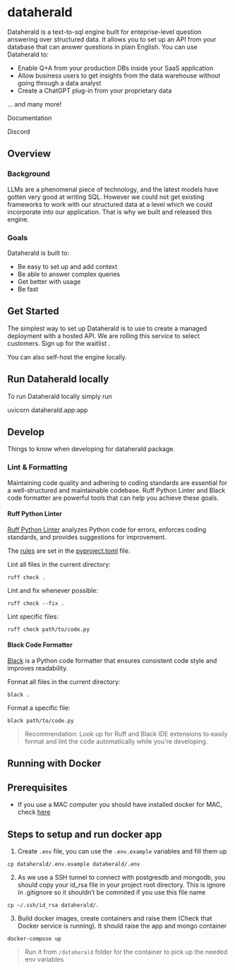 # dataherald

Dataherald is a text-to-sql engine built for enteprise-level question answering over structured data. It allows you to set up an API from your database that can answer questions in plain English. You can use Dataherald to:

- Enable Q+A from your production DBs inside your SaaS application
- Allow business users to get insights from the data warehouse without going through a data analyst
- Create a ChatGPT plug-in from your proprietary data

... and many more!

Documentation

Discord

## Overview

### Background

LLMs are a phenomenal piece of technology, and the latest models have gotten very good at writing SQL. However we could not get existing frameworks to work with our structured data at a level which we could incorporate into our application. That is why we built and released this engine.

### Goals

Dataherald is built to:

- Be easy to set up and add context
- Be able to answer complex queries
- Get better with usage
- Be fast

## Get Started

The simplest way to set up Dataherald is to use to create a managed deployment with a hosted API. We are rolling this service to select customers. Sign up for the waitlist <link>.

You can also self-host the engine locally.

## Run Dataherald locally

To run Dataherald locally simply run

uvicorn dataherald.app:app

## Develop

Things to know when developing for dataherald package.

### Lint & Formatting

Maintaining code quality and adhering to coding standards are essential for a well-structured and maintainable codebase. Ruff Python Linter and Black code formatter are powerful tools that can help you achieve these goals.

#### Ruff Python Linter

[Ruff Python Linter](https://beta.ruff.rs/docs/) analyzes Python code for errors, enforces coding standards, and provides suggestions for improvement.

The [rules](https://beta.ruff.rs/docs/rules/) are set in the [pyproject.toml](./pyproject.toml) file.

Lint all files in the current directory:

```shell
ruff check .
```

Lint and fix whenever possible:
```shell
ruff check --fix .
```

Lint specific files:

```shell
ruff check path/to/code.py
```

#### Black Code Formatter

[Black](https://black.readthedocs.io/en/stable/#) is a Python code formatter that ensures consistent code style and improves readability.

Format all files in the current directory:

```shell
black .
```

Format a specific file:

```shell
black path/to/code.py
```

> Recommendation: Look up for Ruff and Black IDE extensions to easily format and lint the code automatically while you're developing.


## Running with Docker

## Prerequisites
* If you use a MAC computer you should have installed docker for MAC, check [here](https://docs.docker.com/desktop/install/mac-install/)

## Steps to setup and run docker app 
1. Create `.env` file, you can use the `.env.example` variables and fill them up
```
cp dataherald/.env.example dataherald/.env
```
2. As we use a SSH tunnel to connect with postgresdb and mongodb, you should copy your id_rsa file in your project root directory. This is ignore in .gitignore so it shouldn’t be commited if you use this file name
```
cp ~/.ssh/id_rsa dataherald/.
```
3. Build docker images, create containers and raise them (Check that Docker service is running). It should raise the app and mongo container
```
docker-compose up
```
> Run it from `/dataherald` folder for the container to pick up the needed env variables
